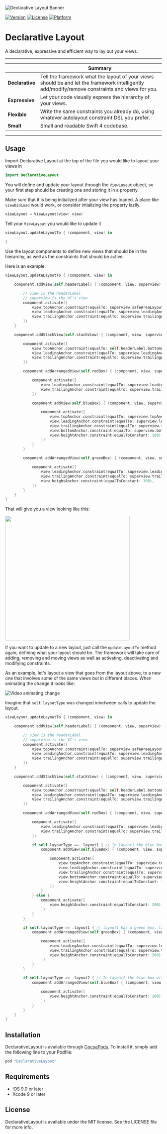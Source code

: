 
![Declarative Layout Banner](/Resources/githubBanner.png)

[![Version](https://img.shields.io/cocoapods/v/DeclarativeLayout.svg?style=flat)](http://cocoapods.org/pods/DeclarativeLayout)
[![License](https://img.shields.io/cocoapods/l/DeclarativeLayout.svg?style=flat)](http://cocoapods.org/pods/DeclarativeLayout)
[![Platform](https://img.shields.io/cocoapods/p/DeclarativeLayout.svg?style=flat)](http://cocoapods.org/pods/DeclarativeLayout)

# Declarative Layout

A declarative, expressive and efficient way to lay out your views.

---

| |Summary |
--------------------------|------------------------------------------------------------
**Declarative** | Tell the framework what the layout of your views should be and let the framework intelligently add/modify/remove constraints and views for you.
**Expressive** | Let your code visually express the hierarchy of your views.
**Flexible** | Write the same constraints you already do, using whatever autolayout constraint DSL you prefer.
**Small** | Small and readable Swift 4 codebase.

---

## Usage

Import Declarative Layout at the top of the file you would like to layout your views in

```swift
import DeclarativeLayout
```

You will define and update your layout through the `ViewLayout` object, so your first step should be creating one and storing it in a property.

Make sure that it is being initialized after your view has loaded. A place like `viewDidLoad` would work, or consider intializing the property lazily.

```swift
viewLayout = ViewLayout(view: view)
```

Tell your `ViewLayout` you would like to update it

```swift
viewLayout.updateLayoutTo { (component, view) in
    ...
}
```

Use the layout components to define new views that should be in the hierarchy, as well as the constraints that should be active.

Here is an example:

```swift
viewLayout.updateLayoutTo { (component, view) in

    component.addView(self.headerLabel) { (component, view, superview) in

        // view is the headerLabel
        // superview is the VC's view
        component.activate([
            view.topAnchor.constraint(equalTo: superview.safeAreaLayoutGuide.topAnchor, constant: 10),
            view.leadingAnchor.constraint(equalTo: superview.leadingAnchor, constant: 20),
            view.trailingAnchor.constraint(equalTo: superview.trailingAnchor, constant: -20),
        ])
    }

    component.addStackView(self.stackView) { (component, view, superview) in

        component.activate([
            view.topAnchor.constraint(equalTo: self.headerLabel.bottomAnchor, constant: 20),
            view.leadingAnchor.constraint(equalTo: superview.leadingAnchor, constant: 20),
            view.trailingAnchor.constraint(equalTo: superview.trailingAnchor, constant: -20),
        ])

        component.addArrangedView(self.redBox) { (component, view, superview) in

            component.activate([
                view.leadingAnchor.constraint(equalTo: superview.leadingAnchor),
                view.trailingAnchor.constraint(equalTo: superview.trailingAnchor),
            ])

            component.addView(self.blueBox) { (component, view, superview) in

                component.activate([
                    view.topAnchor.constraint(equalTo: superview.topAnchor, constant: 20),
                    view.leadingAnchor.constraint(equalTo: superview.leadingAnchor, constant: 20),
                    view.trailingAnchor.constraint(equalTo: superview.trailingAnchor, constant: -20),
                    view.bottomAnchor.constraint(equalTo: superview.bottomAnchor, constant: -20),
                    view.heightAnchor.constraint(equalToConstant: 100)
                ])
            }
        }

        component.addArrangedView(self.greenBox) { (component, view, superview) in

            component.activate([
                view.leadingAnchor.constraint(equalTo: superview.leadingAnchor),
                view.trailingAnchor.constraint(equalTo: superview.trailingAnchor),
                view.heightAnchor.constraint(equalToConstant: 300),
            ])
        }
    }
}
```

That will give you a view looking like this:

<img src="/Resources/layout1.png" width=400 />

 If you want to update to a new layout, just call the `updateLayoutTo` method again, defining what your layout should be. The framework will take care of adding, removing and moving views as well as activating, deactivating and modifying constraints.

 As an example, let's layout a view that goes from the layout above, to a new one that involves some of the same views but in different places. When animating the change it looks like:

![Video animating change](/Resources/animateChange.gif)

Imagine that `self.layoutType` was changed inbetween calls to update the layout.

```swift
viewLayout.updateLayoutTo { (component, view) in

    component.addView(self.headerLabel) { (component, view, superview) in

        // view is the headerLabel
        // superview is the VC's view
        component.activate([
            view.topAnchor.constraint(equalTo: superview.safeAreaLayoutGuide.topAnchor, constant: 10),
            view.leadingAnchor.constraint(equalTo: superview.leadingAnchor, constant: 20),
            view.trailingAnchor.constraint(equalTo: superview.trailingAnchor, constant: -20),
        ])
    }

    component.addStackView(self.stackView) { (component, view, superview) in

        component.activate([
            view.topAnchor.constraint(equalTo: self.headerLabel.bottomAnchor, constant: 20),
            view.leadingAnchor.constraint(equalTo: superview.leadingAnchor, constant: 20),
            view.trailingAnchor.constraint(equalTo: superview.trailingAnchor, constant: -20),
        ])

        component.addArrangedView(self.redBox) { (component, view, superview) in

            component.activate([
                view.leadingAnchor.constraint(equalTo: superview.leadingAnchor),
                view.trailingAnchor.constraint(equalTo: superview.trailingAnchor),
            ])

            if self.layoutType == .layout1 { // In layout1 the blue box will be inside of the red box
                component.addView(self.blueBox) { (component, view, superview) in

                    component.activate([
                        view.topAnchor.constraint(equalTo: superview.topAnchor, constant: 20),
                        view.leadingAnchor.constraint(equalTo: superview.leadingAnchor, constant: 20),
                        view.trailingAnchor.constraint(equalTo: superview.trailingAnchor, constant: -20),
                        view.bottomAnchor.constraint(equalTo: superview.bottomAnchor, constant: -20),
                        view.heightAnchor.constraint(equalToConstant: 100)
                    ])
                }
            } else {
                component.activate([
                    view.heightAnchor.constraint(equalToConstant: 200)
                ])
            }
        }

        if self.layoutType == .layout1 { // layout1 has a green box, layout 2 does not
            component.addArrangedView(self.greenBox) { (component, view, superview) in

                component.activate([
                    view.leadingAnchor.constraint(equalTo: superview.leadingAnchor),
                    view.trailingAnchor.constraint(equalTo: superview.trailingAnchor),
                    view.heightAnchor.constraint(equalToConstant: 300),
                ])
            }
        }

        if self.layoutType == .layout2 { // In layout2 the blue box will be below the red box
            component.addArrangedView(self.blueBox) { (component, view, superview) in

                component.activate([
                    view.heightAnchor.constraint(equalToConstant: 100)
                ])
            }
        }
    }
}
```

## Installation

DeclarativeLayout is available through [CocoaPods](http://cocoapods.org). To install
it, simply add the following line to your Podfile:

```ruby
pod "DeclarativeLayout"
```

## Requirements

* iOS 9.0 or later
* Xcode 9 or later

## License

DeclarativeLayout is available under the MIT license. See the LICENSE file for more info.
